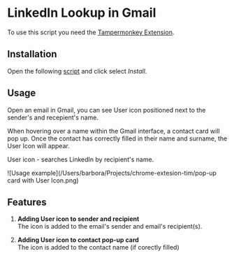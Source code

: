 # LinkedIn Lookup in Gmail

To use this script you need the [Tampermonkey Extension](https://chrome.google.com/webstore/detail/tampermonkey/dhdgffkkebhmkfjojejmpbldmpobfkfo).

## Installation

Open the following [script](https://github.com/kbarushkaa/tampermonkey-linkedin-lookup/raw/main/linkedin-lookup.user.js) and click select _Install_.

## Usage

Open an email in Gmail, you can see User icon positioned next to the sender's and recepient's name.

When hovering over a name within the Gmail interface, a contact card will pop up. Once the contact has correctly filled in their name and surname, the User Icon will appear.

User icon - searches LinkedIn by recipient's name.

![Usage example](/Users/barbora/Projects/chrome-extesion-tim/pop-up card with User Icon.png)

## Features

1. **Adding User icon to sender and recipient**  
   The icon is added to the email's sender and email's recipient(s).

2. **Adding User icon to contact pop-up card**  
   The icon is added to the contact name (if corectly filled)
